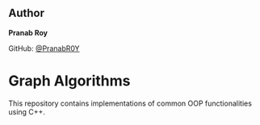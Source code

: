 ##  Author

**Pranab Roy**  

GitHub: [@PranabR0Y](https://github.com/PranabR0Y)

# Graph Algorithms

This repository contains implementations of common OOP functionalities using C++.